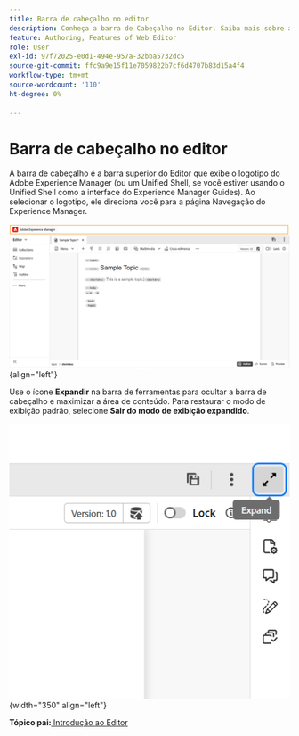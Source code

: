 ```yaml
---
title: Barra de cabeçalho no editor
description: Conheça a barra de Cabeçalho no Editor. Saiba mais sobre a interface e os recursos do editor no Adobe Experience Manager Guides.
feature: Authoring, Features of Web Editor
role: User
exl-id: 97f72025-e0d1-494e-957a-32bba5732dc5
source-git-commit: ffc9a9e15f11e7059822b7cf6d4707b83d15a4f4
workflow-type: tm+mt
source-wordcount: '110'
ht-degree: 0%

---
```


# Barra de cabeçalho no editor

A barra de cabeçalho é a barra superior do Editor que exibe o logotipo do Adobe Experience Manager (ou um Unified Shell, se você estiver usando o Unified Shell como a interface do Experience Manager Guides). Ao selecionar o logotipo, ele direciona você para a página Navegação do Experience Manager.

![](./images/web-editor-header-bar.png){align="left"}

Use o ícone **Expandir** na barra de ferramentas para ocultar a barra de cabeçalho e maximizar a área de conteúdo. Para restaurar o modo de exibição padrão, selecione **Sair do modo de exibição expandido**.

![](./images/web-editor-header-bar-expand-option.png){width="350" align="left"}



**Tópico pai:**[ Introdução ao Editor](web-editor.md)
